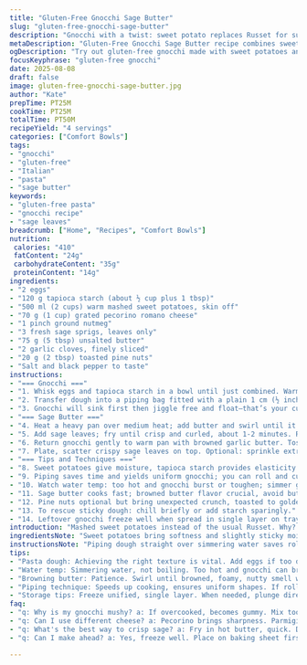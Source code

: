 ```yaml
---
title: "Gluten-Free Gnocchi Sage Butter"
slug: "gluten-free-gnocchi-sage-butter"
description: "Gnocchi with a twist: sweet potato replaces Russet for subtle earthiness. Tapioca starch substitutes for fécule de pomme de terre; can’t always get that here. Reworked steps for flow and texture control. Sage butter enriched with browned garlic and toasted pine nuts adds crunch and aroma. Cook gnocchi in small batches—feel the pillowy bounce when done. Crisp sage leaves separately for sharp texture contrast. Simple, clean, foolproof gluten-free gnocchi with layers of flavor and crunch."
metaDescription: "Gluten-Free Gnocchi Sage Butter recipe combines sweet potatoes and tapioca starch for a unique twist on this Italian classic. Layers of flavor, texture."
ogDescription: "Try out gluten-free gnocchi made with sweet potatoes and topped with sage butter for a flavorful dish that’s simple yet rewarding."
focusKeyphrase: "gluten-free gnocchi"
date: 2025-08-08
draft: false
image: gluten-free-gnocchi-sage-butter.jpg
author: "Kate"
prepTime: PT25M
cookTime: PT25M
totalTime: PT50M
recipeYield: "4 servings"
categories: ["Comfort Bowls"]
tags:
- "gnocchi"
- "gluten-free"
- "Italian"
- "pasta"
- "sage butter"
keywords:
- "gluten-free pasta"
- "gnocchi recipe"
- "sage leaves"
breadcrumb: ["Home", "Recipes", "Comfort Bowls"]
nutrition: 
 calories: "410"
 fatContent: "24g"
 carbohydrateContent: "35g"
 proteinContent: "14g"
ingredients:
- "2 eggs"
- "120 g tapioca starch (about ½ cup plus 1 tbsp)"
- "500 ml (2 cups) warm mashed sweet potatoes, skin off"
- "70 g (1 cup) grated pecorino romano cheese"
- "1 pinch ground nutmeg"
- "3 fresh sage sprigs, leaves only"
- "75 g (5 tbsp) unsalted butter"
- "2 garlic cloves, finely sliced"
- "20 g (2 tbsp) toasted pine nuts"
- "Salt and black pepper to taste"
instructions:
- "=== Gnocchi ==="
- "1. Whisk eggs and tapioca starch in a bowl until just combined. Warm mashed sweet potatoes should still give slight warmth when touched. Add cheese and nutmeg. Mix gently with wooden spoon. Season with salt and pepper but go easy—cheese salty. The dough must hold shape without being crumbly or sticky. If too wet, dust extra starch sparingly."
- "2. Transfer dough into a piping bag fitted with a plain 1 cm (½ inch) round tip. Have a large pot of salted simmering water ready. Pipe 2.5 cm (1 inch) lengths directly over the water surface. Use a knife or scissors to cut dough log right at the tip. Small batches crucial to avoid sticking."
- "3. Gnocchi will sink first then jiggle free and float—that’s your cue, wait another 3-5 minutes low simmer for fully cooked pillowy texture. Fish them out with a slotted spoon and gently transfer to an oiled tray to keep from sticking. Repeat until all dough is cooked."
- "=== Sage Butter ==="
- "4. Heat a heavy pan over medium heat; add butter and swirl until it foams and brown specks form, smell nutty (listen for subtle sizzling). Toss in garlic slices, stir 30 seconds—no burn, just golden aroma. Remove garlic slices before they darken too much."
- "5. Add sage leaves; fry until crisp and curled, about 1-2 minutes. Remove sage leaves, drain briefly on paper towels."
- "6. Return gnocchi gently to warm pan with browned garlic butter. Toss carefully to coat without breaking. Toasted pine nuts go in last second for crunch and pine aroma. Season with extra salt and pepper if needed."
- "7. Plate, scatter crispy sage leaves on top. Optional: sprinkle extra grated pecorino. Serve immediately, hot but not scorching."
- "=== Tips and Techniques ==="
- "8. Sweet potatoes give moisture, tapioca starch provides elasticity unlike potato starch. Don’t skip cheese; it binds and adds flavor depth."
- "9. Piping saves time and yields uniform gnocchi; you can roll and cut if no piping bag but risk uneven shapes."
- "10. Watch water temp: too hot and gnocchi burst or toughen; simmer gently is key. Floating is your doneness signal—not just a guess."
- "11. Sage butter cooks fast; browned butter flavor crucial, avoid butter burning by watching color and smell closely."
- "12. Pine nuts optional but bring unexpected crunch, toasted to golden before use."
- "13. To rescue sticky dough: chill briefly or add starch sparingly."
- "14. Leftover gnocchi freeze well when spread in single layer on tray then bagged. Reheat in sage butter or boiling water."
introduction: "Mashed sweet potatoes instead of the usual Russet. Why? Earthier, wetter, sweeter—adds complexity. Tapioca starch swapped for potato starch, because it's silkier, more elastic here. Gnocchi get a lift with sharp pecorino romano, nutmeg's faint warmth in background. Sage butter doesn’t just coat; it sings with garlicky browned butter and pine nut crunch—unexpected textures. Piping gnocchi straight into simmering water cuts mess and frustration. Watch them float; jiggle with gentle wobble. Precise timing beats guessing. Crispy sage leaves—color contrast and blistered texture, a must. More than a gluten-free nod, a little flavor punch and crunch jazz. Practical, no fluff, just solid pasta foundations and flavor tricks chefs swear by."
ingredientsNote: "Sweet potatoes bring softness and slightly sticky moisture—ideal when you want gnocchi to bind without too much glue like excess starch. Tapioca starch balances chew with elasticity; it behaves differently than potato starch so test dough in small batch for texture before going full. Pecorino romano is saltier and sharper than parmigiano, fine for stronger flavor. Fresh sage needs crisp-frying not just wilting—crispness adds bite. Garlic isn't just aromatic but infuses that nutty brown butter base. Pine nuts optional, but bring a toasted crunch that contrasts pillowy texture. Salt at every stage but cautiously because cheese is salty. If you can’t find sweet potato, substitute with Yukon gold mash but reduce starch slightly. Butter better unsalted so you control seasoning, can swap for olive oil blend for dairy-free variation but lose that nutty depth."
instructionsNote: "Piping dough straight over simmering water saves rolling and sticking on work surface. Any generic piping tip about 1 cm works. Cut dough lengths to 2.5 cm—small fosters even cooking without mushiness. Gnocchi floating means air penetrated them; wait 3-5 more minutes low simmer for fullness. Overcooking turns gummy. Watch water: too hot triggers breakage, too cool causes sticking. Browning butter slowly until foaming and nutty aroma develops is crucial for flavor—don’t rush or burn. Garlic slivers add sweetness, pulled early to avoid bitterness. Crispy sage is texture counterpoint not afterthought. Toss gnocchi gently; breakage loses texture charm. Toast pine nuts while gnocchi cook. Serve quickly; gnocchi lose softness as they cool or sit. Leftover gnocchi freeze separately, spaced, to prevent clumping; straight to boiling water for reheating."
tips:
- "Pasta dough: Achieving the right texture is vital. Add eggs if too dry. If it's sticky, add starch carefully. Always test in small batches before proceeding. Adjusting texture is key."
- "Water temp: Simmering water, not boiling. Too hot and gnocchi can break. Too cool and they sink and stick. Watch them float—3-5 minutes more after floating to ensure cooked through."
- "Browning butter: Patience. Swirl until browned, foamy, nutty smell wafts. Garlic slivers turn quickly, pull before burnt. Sage needs crisping up; don’t crowd the pan."
- "Piping technique: Speeds up cooking, ensures uniform shapes. If rolling and cutting, risk unevenness. Knife works, but piping's cleaner. Cut lengths about 2.5 cm."
- "Storage tips: Freeze unified, single layer. When needed, plunge directly into boiling water. Reheating with sage butter keeps flavors alive. Don’t lose that texture."
faq:
- "q: Why is my gnocchi mushy? a: If overcooked, becomes gummy. Mix too wet? Add more starch carefully. Test boiling times; floating must be a gentle jiggle."
- "q: Can I use different cheese? a: Pecorino brings sharpness. Parmigiano works, but milder flavor. Adjust salt levels if swapping, depends on cheese’s saltiness."
- "q: What's the best way to crisp sage? a: Fry in hot butter, quick. Drain on paper towels. Need that crunch contrast—no soggy leaves."
- "q: Can I make ahead? a: Yes, freeze well. Place on baking sheet first. For reheating, do straight into water or skillet with butter. Keeps texture if done right."

---
```

